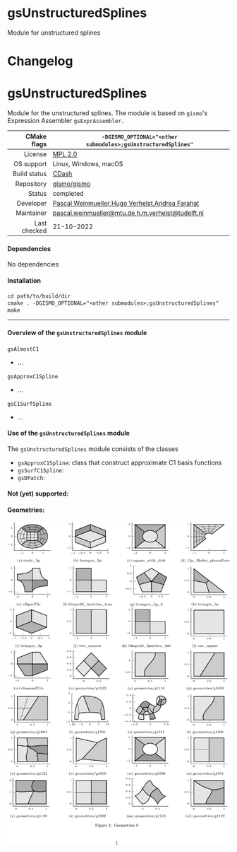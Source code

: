 # gsUnstructuredSplines
Module for unstructured splines

# Changelog


# gsUnstructuredSplines

Module for the unstructured splines. The module is based on `gismo`'s Expression Assembler `gsExprAssembler`.

|CMake flags|```-DGISMO_OPTIONAL="<other submodules>;gsUnstructuredSplines"```|
|--:|---|
|License|[MPL 2.0](https://www.mozilla.org/en-US/MPL/2.0/)|
|OS support|Linux, Windows, macOS|
|Build status| [CDash](link) |
|Repository|[gismo/gismo](https://github.com/gismo/gismo)|
|Status|completed|
|Developer|[Pascal Weinmueller](https://github.com/weinmueller),[Hugo Verhelst](https://github.com/hverhelst),[Andrea Farahat](https://github.com/AndreaFarahat)|
|Maintainer|[pascal.weinmueller@mtu.de](mailto:pascal.weinmueller@mtu.de),[h.m.verhelst@tudelft.nl](mailto:h.m.verhelst@tudelft.nl)|
|Last checked|21-10-2022|

#### Dependencies
No dependencies

#### Installation
```
cd path/to/build/dir
cmake . -DGISMO_OPTIONAL="<other submodules>;gsUnstructuredSplines"
make
```

***

#### Overview of the `gsUnstructuredSplines` module
`gsAlmostC1`
* ...

`gsApproxC1Spline`
* ...

`gsC1SurfSpline`
* ...

#### Use of the `gsUnstructuredSplines` module
The `gsUnstructuredSplines` module consists of the classes
* `gsApproxC1Spline`: class that construct approximate C1 basis functions
* `gsSurfC1Spline`: 
* `gsDPatch`: 


#### Not (yet) supported:

#### Geometries:

![plot](./readme/dictionary_geometries.png)
